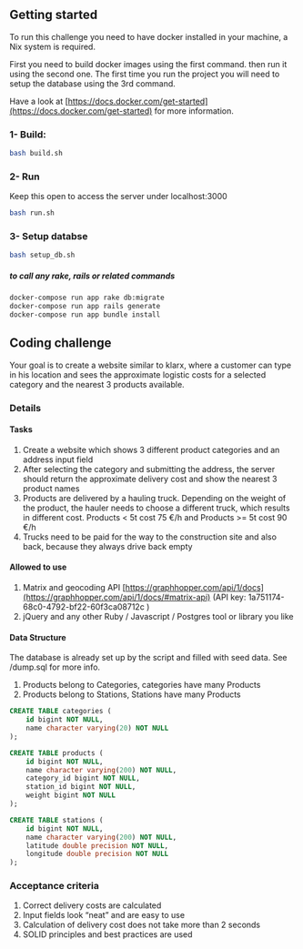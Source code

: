 ## Getting started

To run this challenge you need to have docker installed in your machine, a Nix system is required.

First you need to build docker images using the first command. then run it using the second one.
The first time you run the project you will need to setup the database using the 3rd command.

Have a look at [https://docs.docker.com/get-started](https://docs.docker.com/get-started) for more information.

### 1- Build:

```bash
bash build.sh
```

### 2- Run

Keep this open to access the server under localhost:3000

```bash
bash run.sh
```

### 3- Setup databse

```bash
bash setup_db.sh
```

##### to call any rake, rails or related commands

```bash
docker-compose run app rake db:migrate
docker-compose run app rails generate
docker-compose run app bundle install
```

## Coding challenge

Your goal is to create a website similar to klarx, where a customer can type in his location and sees the approximate logistic costs for a selected category and the nearest 3 products available.

### Details

#### Tasks

1. Create a website which shows 3 different product categories and an address input field
2. After selecting the category and submitting the address, the server should return the approximate delivery cost and show the nearest 3 product names
3. Products are delivered by a hauling truck. Depending on the weight of the product, the hauler needs to choose a different truck, which results in different cost. Products < 5t cost 75 €/h and Products >= 5t cost 90 €/h
4. Trucks need to be paid for the way to the construction site and also back, because they always drive back empty

#### Allowed to use

1. Matrix and geocoding API [https://graphhopper.com/api/1/docs](https://graphhopper.com/api/1/docs/#matrix-api) (API key: 1a751174-68c0-4792-bf22-60f3ca08712c )
2. jQuery and any other Ruby / Javascript / Postgres tool or library you like

#### Data Structure

The database is already set up by the script and filled with seed data. See /dump.sql for more info.

1. Products belong to Categories, categories have many Products
2. Products belong to Stations, Stations have many Products

```sql
CREATE TABLE categories (
    id bigint NOT NULL,
    name character varying(20) NOT NULL
);

CREATE TABLE products (
    id bigint NOT NULL,
    name character varying(200) NOT NULL,
    category_id bigint NOT NULL,
    station_id bigint NOT NULL,
    weight bigint NOT NULL
);

CREATE TABLE stations (
    id bigint NOT NULL,
    name character varying(200) NOT NULL,
    latitude double precision NOT NULL,
    longitude double precision NOT NULL
);
```
### Acceptance criteria

1. Correct delivery costs are calculated
2. Input fields look “neat” and are easy to use
3. Calculation of delivery cost does not take more than 2 seconds
4. SOLID principles and best practices are used

